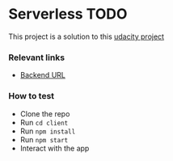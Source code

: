 # Serverless TODO

This project is a solution to this [udacity project](https://github.com/udacity/cloud-developer/tree/master/course-04/project/c4-final-project-starter-code)


### Relevant links
- [Backend URL](https://ne5hwke005.execute-api.eu-central-1.amazonaws.com/dev/todos)


### How to test
- Clone the repo
- Run `cd client`
- Run `npm install`
- Run `npm start`
- Interact with the app 
